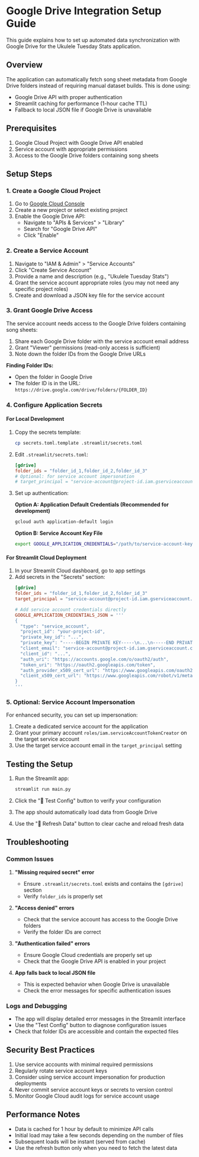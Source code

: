 # Google Drive Integration Setup Guide

This guide explains how to set up automated data synchronization with Google Drive for the Ukulele Tuesday Stats application.

## Overview

The application can automatically fetch song sheet metadata from Google Drive folders instead of requiring manual dataset builds. This is done using:

- Google Drive API with proper authentication
- Streamlit caching for performance (1-hour cache TTL)
- Fallback to local JSON file if Google Drive is unavailable

## Prerequisites

1. Google Cloud Project with Google Drive API enabled
2. Service account with appropriate permissions
3. Access to the Google Drive folders containing song sheets

## Setup Steps

### 1. Create a Google Cloud Project

1. Go to [Google Cloud Console](https://console.cloud.google.com/)
2. Create a new project or select existing project
3. Enable the Google Drive API:
   - Navigate to "APIs & Services" > "Library"
   - Search for "Google Drive API"
   - Click "Enable"

### 2. Create a Service Account

1. Navigate to "IAM & Admin" > "Service Accounts"
2. Click "Create Service Account"
3. Provide a name and description (e.g., "Ukulele Tuesday Stats")
4. Grant the service account appropriate roles (you may not need any specific project roles)
5. Create and download a JSON key file for the service account

### 3. Grant Google Drive Access

The service account needs access to the Google Drive folders containing song sheets:

1. Share each Google Drive folder with the service account email address
2. Grant "Viewer" permissions (read-only access is sufficient)
3. Note down the folder IDs from the Google Drive URLs

**Finding Folder IDs:**
- Open the folder in Google Drive
- The folder ID is in the URL: `https://drive.google.com/drive/folders/{FOLDER_ID}`

### 4. Configure Application Secrets

#### For Local Development

1. Copy the secrets template:
   ```bash
   cp secrets.toml.template .streamlit/secrets.toml
   ```

2. Edit `.streamlit/secrets.toml`:
   ```toml
   [gdrive]
   folder_ids = "folder_id_1,folder_id_2,folder_id_3"
   # Optional: for service account impersonation
   # target_principal = "service-account@project-id.iam.gserviceaccount.com"
   ```

3. Set up authentication:
   
   **Option A: Application Default Credentials (Recommended for development)**
   ```bash
   gcloud auth application-default login
   ```
   
   **Option B: Service Account Key File**
   ```bash
   export GOOGLE_APPLICATION_CREDENTIALS="/path/to/service-account-key.json"
   ```

#### For Streamlit Cloud Deployment

1. In your Streamlit Cloud dashboard, go to app settings
2. Add secrets in the "Secrets" section:
   ```toml
   [gdrive]
   folder_ids = "folder_id_1,folder_id_2,folder_id_3"
   target_principal = "service-account@project-id.iam.gserviceaccount.com"
   
   # Add service account credentials directly
   GOOGLE_APPLICATION_CREDENTIALS_JSON = '''
   {
     "type": "service_account",
     "project_id": "your-project-id",
     "private_key_id": "...",
     "private_key": "-----BEGIN PRIVATE KEY-----\n...\n-----END PRIVATE KEY-----\n",
     "client_email": "service-account@project-id.iam.gserviceaccount.com",
     "client_id": "...",
     "auth_uri": "https://accounts.google.com/o/oauth2/auth",
     "token_uri": "https://oauth2.googleapis.com/token",
     "auth_provider_x509_cert_url": "https://www.googleapis.com/oauth2/v1/certs",
     "client_x509_cert_url": "https://www.googleapis.com/robot/v1/metadata/x509/service-account%40project-id.iam.gserviceaccount.com"
   }
   '''
   ```

### 5. Optional: Service Account Impersonation

For enhanced security, you can set up impersonation:

1. Create a dedicated service account for the application
2. Grant your primary account `roles/iam.serviceAccountTokenCreator` on the target service account
3. Use the target service account email in the `target_principal` setting

## Testing the Setup

1. Run the Streamlit app:
   ```bash
   streamlit run main.py
   ```

2. Click the "🔧 Test Config" button to verify your configuration

3. The app should automatically load data from Google Drive

4. Use the "🔄 Refresh Data" button to clear cache and reload fresh data

## Troubleshooting

### Common Issues

1. **"Missing required secret" error**
   - Ensure `.streamlit/secrets.toml` exists and contains the `[gdrive]` section
   - Verify `folder_ids` is properly set

2. **"Access denied" errors**
   - Check that the service account has access to the Google Drive folders
   - Verify the folder IDs are correct

3. **"Authentication failed" errors**
   - Ensure Google Cloud credentials are properly set up
   - Check that the Google Drive API is enabled in your project

4. **App falls back to local JSON file**
   - This is expected behavior when Google Drive is unavailable
   - Check the error messages for specific authentication issues

### Logs and Debugging

- The app will display detailed error messages in the Streamlit interface
- Use the "Test Config" button to diagnose configuration issues
- Check that folder IDs are accessible and contain the expected files

## Security Best Practices

1. Use service accounts with minimal required permissions
2. Regularly rotate service account keys
3. Consider using service account impersonation for production deployments
4. Never commit service account keys or secrets to version control
5. Monitor Google Cloud audit logs for service account usage

## Performance Notes

- Data is cached for 1 hour by default to minimize API calls
- Initial load may take a few seconds depending on the number of files
- Subsequent loads will be instant (served from cache)
- Use the refresh button only when you need to fetch the latest data